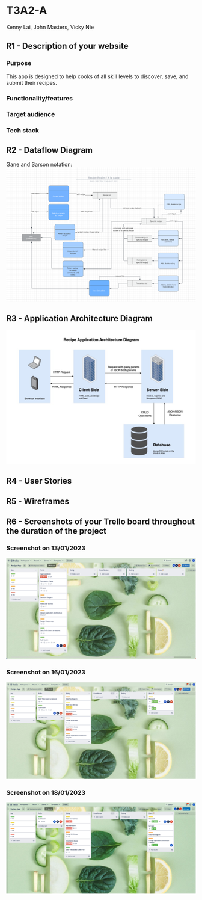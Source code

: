 # T3A2-A

Kenny Lai, John Masters, Vicky Nie

## R1 - Description of your website

### Purpose
This app is designed to help cooks of all skill levels to discover, save, and submit their recipes. 


### Functionality/features

### Target audience

### Tech stack

## R2 - Dataflow Diagram

Gane and Sarson notation:
![Draft Data Flow Diagram](docs/DraftDFD.PNG)

## R3 - Application Architecture Diagram

![Application Architecture Diagram](docs/application-architecture-diagram.jpg)

## R4 - User Stories

## R5 - Wireframes

## R6 - Screenshots of your Trello board throughout the duration of the project

### Screenshot on 13/01/2023

![Screenshot on 13/01/2023](docs/trello-screenshots/13012023.png)

### Screenshot on 16/01/2023

![Screenshot on 16/01/2023](docs/trello-screenshots/16012023.png)

### Screenshot on 18/01/2023

![Screenshot on 18/01/2023](docs/trello-screenshots/18012023.png)
